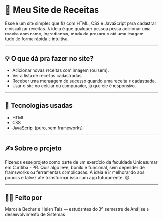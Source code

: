 # 🍰 Meu Site de Receitas

Esse é um site simples que fiz com HTML, CSS e JavaScript para cadastrar e visualizar receitas. A ideia é que qualquer pessoa possa adicionar uma receita com nome, ingredientes, modo de preparo e até uma imagem — tudo de forma rápida e intuitiva.

---

## 💡 O que dá pra fazer no site?

- Adicionar novas receitas com imagem (ou sem).
- Ver a lista de receitas cadastradas.
- Receber uma mensagem de sucesso quando uma receita é cadastrada.
- Usar o site no celular ou computador, já que ele é responsivo.

---

## 🧰 Tecnologias usadas

- HTML
- CSS
- JavaScript (puro, sem frameworks)

---

## ✍️ Sobre o projeto

Fizemos esse projeto como parte de um exercício da faculdade Unicesumar em Curitiba - PR. Quis algo leve, bonito e funcional, sem depender de frameworks ou ferramentas complicadas. A ideia é ir melhorando aos poucos e talvez até transformar isso num app futuramente. 😄

---

## 🙋‍♂️ Feito por

Marcela  Becher e Helen Tais — estudantes do 3º semestre de Análise e desenvolvimento de Sistemas


